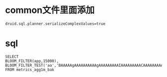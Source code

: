 # common文件里面添加

    druid.sql.planner.serializeComplexValues=true

# sql

    SELECT
    BLOOM_FILTER(app,15000),
    BLOOM_FILTER_TEST('aa','BAAAAAgAAAAAAAAAAgAAAAAAAAAIAAAAAAAAACAAAAAAAAAAAAAAAAAAAAAAAAAAAAAAAAAAAAAAAAAAAEAAAAAAAAAA')
    FROM metrics_agg1m_bak
